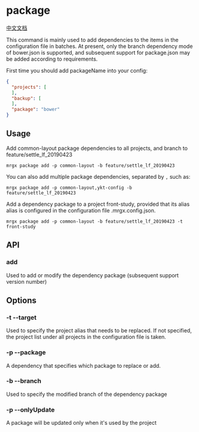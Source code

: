 # package

[中文文档](https://github.com/brizer/multi-repo-git/blob/master/docs/package_zh.md)

This command is mainly used to add dependencies to the items in the configuration file in batches. At present, only the branch dependency mode of bower.json is supported, and subsequent support for package.json may be added according to requirements.

First time you should add packageName into your config:

``` json
{
  "projects": [
  ],
  "backup": [
  ],
  "package": "bower"
}
```

## Usage

Add common-layout package dependencies to all projects, and branch to feature/settle_lf_20190423

``` shell
mrgx package add -p common-layout -b feature/settle_lf_20190423
```

You can also add multiple package dependencies, separated by `,` such as:

``` shell
mrgx package add -p common-layout,ykt-config -b feature/settle_lf_20190423
```

Add a dependency package to a project front-study, provided that its alias alias is configured in the configuration file .mrgx.config.json.

``` shell
mrgx package add -p common-layout -b feature/settle_lf_20190423 -t front-study
```


## API

### add

Used to add or modify the dependency package (subsequent support version number)

## Options

### -t --target

Used to specify the project alias that needs to be replaced. If not specified, the project list under all projects in the configuration file is taken.

### -p --package

A dependency that specifies which package to replace or add.

### -b --branch

Used to specify the modified branch of the dependency package

### -p --onlyUpdate

A package will be updated only when it's used by the project